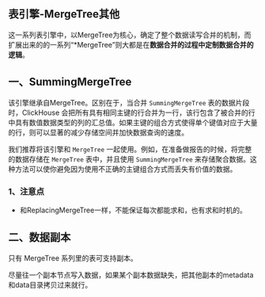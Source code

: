 ## 表引擎-MergeTree其他

这一系列表引擎中，以MergeTree为核心，确定了整个数据读写合并的机制，而扩展出来的的一系列“*MergeTree”则大都是在**数据合并的过程中定制数据合并的逻辑**。

## 一、SummingMergeTree

该引擎继承自MergeTree。区别在于，当合并 `SummingMergeTree` 表的数据片段时，ClickHouse 会把所有具有相同主键的行合并为一行，该行包含了被合并的行中具有数值数据类型的列的汇总值。如果主键的组合方式使得单个键值对应于大量的行，则可以显著的减少存储空间并加快数据查询的速度。

我们推荐将该引擎和 `MergeTree` 一起使用。例如，在准备做报告的时候，将完整的数据存储在 `MergeTree` 表中，并且使用 `SummingMergeTree` 来存储聚合数据。这种方法可以使你避免因为使用不正确的主键组合方式而丢失有价值的数据。

### 1、注意点

- 和ReplacingMergeTree一样，不能保证每次都能求和，也有求和时机的。

## 二、数据副本

只有 MergeTree 系列里的表可支持副本。

尽量往一个副本节点写入数据，如果某个副本数据缺失，把其他副本的metadata和data目录拷贝过来就行。
